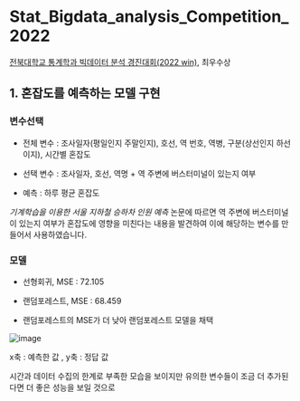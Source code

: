 # Stat_Bigdata_analysis_Competition_2022
[전북대학교 통계학과 빅데이터 분석 경진대회(2022 win)](https://www.kaggle.com/c/statjbnu1), 최우수상

## 1. 혼잡도를 예측하는 모델 구현

### 변수선택

- 전체 변수 : 조사일자(평일인지 주말인지), 호선, 역 번호, 역병, 구분(상선인지 하선이지), 시간별 혼잡도

- 선택 변수 : 조사일자, 호선, 역명 + 역 주변에 버스터미널이 있는지 여부

- 예측 : 하루 평균 혼잡도

*기계학습을 이용한 서울 지하철 승하차 인원 예측* 논문에 따르면 역 주변에 버스터미널이 있는지 여부가 혼잡도에 영향을 미친다는 내용을 발견하여 이에 해당하는 변수를 만들어서 사용하였습니다.

### 모델

- 선형회귀, MSE : 72.105

- 랜덤포레스트, MSE : 68.459

- 랜덤포레스트의 MSE가 더 낮아 랜덤포레스트 모델을 채택

![image](https://user-images.githubusercontent.com/73769046/156136334-20e0a96b-9f90-40b1-94a1-733a98baab8c.png)

x축 : 예측한 값 , y축 : 정답 값

시간과 데이터 수집의 한계로 부족한 모습을 보이지만 유의한 변수들이 조금 더 추가된다면 더 좋은 성능을 보일 것으로 
